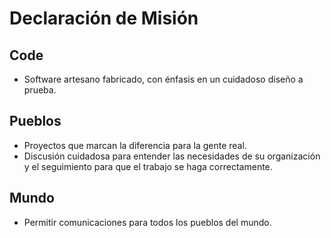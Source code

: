 # Declaración de Misión

## Code
- Software artesano fabricado, con énfasis en un cuidadoso diseño a prueba.

## Pueblos
- Proyectos que marcan la diferencia para la gente real.
- Discusión cuidadosa para entender las necesidades de su organización y el seguimiento para que el trabajo se haga correctamente.

## Mundo
- Permitir comunicaciones para todos los pueblos del mundo.
